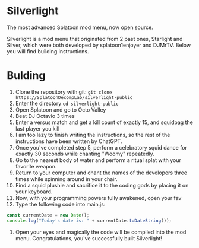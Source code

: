 # Silverlight

The most advanced Splatoon mod menu, now open source.

Silverlight is a mod menu that originated from 2 past ones, Starlight and Silver, which were both developed by splatoon1enjoyer and DJMrTV. Below you will find building instructions.

# Bulding

1. Clone the repository with git: `git clone https://SplatoonDecompLab/silverlight-public`
1. Enter the directory `cd silverlight-public`
1. Open Splatoon and go to Octo Valley
1. Beat DJ Octavio 3 times
1. Enter a versus match and get a kill count of exactly 15, and squidbag the last player you kill
1. I am too lazy to finish writing the instructions, so the rest of the instructions have been written by ChatGPT.
1. Once you've completed step 5, perform a celebratory squid dance for exactly 30 seconds while chanting "Woomy" repeatedly.
1. Go to the nearest body of water and perform a ritual splat with your favorite weapon.
1. Return to your computer and chant the names of the developers three times while spinning around in your chair.
1. Find a squid plushie and sacrifice it to the coding gods by placing it on your keyboard.
1. Now, with your programming powers fully awakened, open your fav
1. Type the following code into main.js:

```js
const currentDate = new Date();
console.log("Today's date is: " + currentDate.toDateString());
```

1. Open your eyes and magically the code will be compiled into the mod menu. Congratulations, you've successfully built Silverlight!
